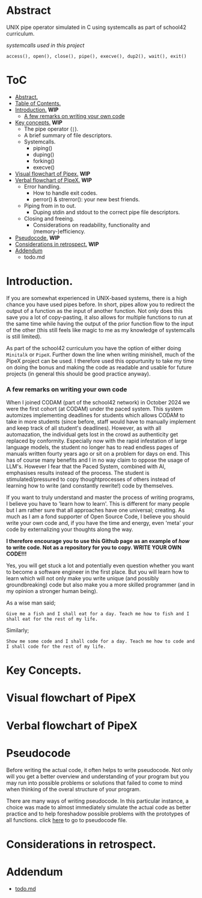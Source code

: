 # Abstract
UNIX pipe operator simulated in C using systemcalls as part of school42 curriculum.

*systemcalls used in this project*
```
access(), open(), close(), pipe(), execve(), dup2(), wait(), exit()
```

# ToC
- [Abstract.](#abstract)
- [Table of Contents.](#toc)
- [Introduction.](#introduction) **WIP**
	- [A few remarks on writing your own code](#a-few-remarks-on-writing-your-own-code)
- [Key concepts.](#key-concepts) **WIP**
	- The pipe operator (`|`).
	- A brief summary of file descriptors.
	- Systemcalls.
		- piping()
		- duping()
		- forking()
		- execve()
- [Visual flowchart of Pipex.](#visual-flowchart-of-pipex) **WIP**
- [Verbal flowchart of PipeX.](#verbal-flowchart-of-pipex) **WIP**
	- Error handling.
		- How to handle exit codes.
		- perror() & strerror(): your new best friends.
	- Piping from in to out.
		- Duping stdin and stdout to the correct pipe file descriptors.
	- Closing and freeing.
		- Considerations on readability, functionality and (memory-)efficiency.
- [Pseudocode.](pseudocode.md) **WIP**
- [Considerations in retrospect.](#considerations-in-retrospect) **WIP**
- [Addendum](#addendum)
	- todo.md

# Introduction.
If you are somewhat experienced in UNIX-based systems, there is a high chance you have used pipes before. In short, pipes allow you to redirect the output of a function as the input of another function. Not only does this save you a lot of copy-pasting, it also allows for multiple functions to run at the same time while having the output of the prior function flow to the input of the other (this still feels like magic to me as my knowledge of systemcalls is still limited).

As part of the school42 curriculum you have the option of either doing `Minitalk` or `PipeX`. Further down the line when writing minishell, much of the PipeX project can be used. I therefore used this oppurtunity to take my time on doing the bonus and making the code as readable and usable for future projects (in general this should be good practice anyway).

### A few remarks on writing your own code
When I joined CODAM (part of the school42 network) in October 2024 we were the first cohort (at CODAM) under the paced system. This system automizes implementing deadlines for students which allows CODAM to take in more students (since before, staff would have to manually implement and keep track of all student's deadlines). However, as with all automazation, the individual gets lost in the crowd as authenticity get replaced by conformity. Especially now with the rapid infestation of large language models, the student no longer has to read endless pages of manuals written fourty years ago or sit on a problem for days on end. This has of course many benefits and I in no way claim to oppose the usage of LLM's. However I fear that the Paced System, combined with AI, emphasises results instead of the process. The student is stimulated/pressured to copy thoughtprocesses of others instead of learning how to write (and constantly rewrite!) code by themselves. 

If you want to truly understand and master the process of writing programs, I believe you have to 'learn how to learn'. This is different for many people but I am rather sure that all approaches have one universal; creating. As much as I am a fond supporter of Open Source Code, I believe you should write your own code and, if you have the time and energy, even 'meta' your code by externalizing your thoughts along the way.

**I therefore encourage you to use this Github page as an example of *how* to write code. Not as a repository for you to copy. WRITE YOUR OWN CODE!!!**

Yes, you will get stuck a lot and potentially even question whether you want to become a software engineer in the first place. But you will learn how to learn which will not only make you write unique (and possibly groundbreaking) code but also make you a more skilled programmer (and in my opinion a stronger human being).

As a wise man said;

`Give me a fish and I shall eat for a day. Teach me how to fish and I shall eat for the rest of my life.`

Similarly;

`Show me some code and I shall code for a day. Teach me how to code and I shall code for the rest of my life.` 

# Key Concepts.

# Visual flowchart of PipeX

# Verbal flowchart of PipeX

# Pseudocode
Before writing the actual code, it often helps to write pseudocode. Not only will you get a better overview and understanding of your program but you may run into possible problems or solutions that failed to come to mind when thinking of the overal structure of your program.

There are many ways of writing pseudocode. In this particular instance, a choice was made to almost immediately simulate the actual code as better practice and to help foreshadow possible problems with the prototypes of all functions.
click [here](pseudocode.md) to go to pseudocode file.
# Considerations in retrospect.
# Addendum
- [todo.md](todo.md)

